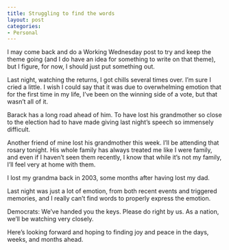 ```yaml
---
title: Struggling to find the words
layout: post
categories:
- Personal
---
```

I may come back and do a Working Wednesday post to try and keep the theme going (and I do have an idea for something to write on that theme), but I figure, for now, I should just put something out.

Last night, watching the returns, I got chills several times over. I’m sure I cried a little. I wish I could say that it was due to overwhelming emotion that for the first time in my life, I’ve been on the winning side of a vote, but that wasn’t all of it.

Barack has a long road ahead of him. To have lost his grandmother so close to the election had to have made giving last night’s speech so immensely difficult.

Another friend of mine lost his grandmother this week. I’ll be attending that rosary tonight. His whole family has always treated me like I were family, and even if I haven’t seen them recently, I know that while it’s not my family, I’ll feel very at home with them.

I lost my grandma back in 2003, some months after having lost my dad.

Last night was just a lot of emotion, from both recent events and triggered memories, and I really can’t find words to properly express the emotion.

Democrats: We’ve handed you the keys. Please do right by us. As a nation, we’ll be watching very closely.

Here’s looking forward and hoping to finding joy and peace in the days, weeks, and months ahead.